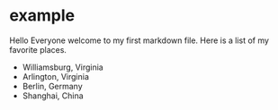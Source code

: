 # example

Hello Everyone welcome to my first markdown file. Here is a list of my favorite places. 

* Williamsburg, Virginia
* Arlington, Virginia
* Berlin, Germany
* Shanghai, China
